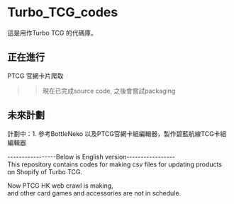 # Turbo_TCG_codes
這是用作Turbo TCG 的代碼庫。  
## 正在進行
PTCG 官網卡片爬取
>>現在已完成source code, 之後會嘗試packaging  

## 未來計劃  
計劃中：1. 參考BottleNeko 以及PTCG官網卡組編輯器，製作碧藍航線TCG卡組編輯器



-----------------Below is English version-----------------  
This repository contains codes for making csv files for updating products on Shopify of 
Turbo TCG.  

Now PTCG HK web crawl is making,  
and other card games and accessories are not in schedule.